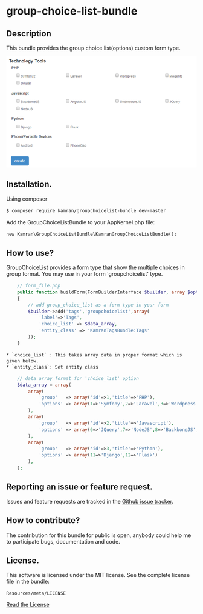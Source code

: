 # group-choice-list-bundle

## Description

This bundle provides the group choice list(options) custom form type.

![alt text](https://github.com/kamranshahzad/GroupChoiceListBundle/blob/master/Resources/public/images/group_choice_list_screenshot.png "GroupChoiceList screenshot")


## Installation.

Using composer

``` bash
$ composer require kamran/groupchoicelist-bundle dev-master
```
Add the GroupChoiceListBundle to your AppKernel.php file:

```
new Kamran\GroupChoiceListBundle\KamranGroupChoiceListBundle();
```

## How to use?

GroupChoiceList provides a form type that show the multiple choices in group format. You may use in your form 'groupchoicelist' type.
``` php
	// form_file.php
	public function buildForm(FormBuilderInterface $builder, array $options)
    {
        // add group_choice_list as a form type in your form 
    	$builder->add('tags','groupchoicelist',array(
            'label'=>'Tags',
            'choice_list' => $data_array,
            'entity_class' => 'KamranTagsBundle:Tags'
        ));
	}
```
    * `choice_list` : This takes array data in proper format which is given below.
    * `entity_class`: Set entity class

``` php
    // data array format for 'choice_list' option
    $data_array = array(
        array(
            'group'   => array('id'=>1,'title'=>'PHP'),
            'options' => array(1=>'Symfony',2=>'Laravel',3=>'Wordpress',4=>'Magento',5=>'Drupal')
        ),
        array(
            'group'   => array('id'=>2,'title'=>'Javascript'),
            'options' => array(6=>'JQuery',7=>'NodeJS',8=>'BackboneJS',9=>'AngularJS',10=>'UnderscoreJS')
        ),
        array(
            'group'   => array('id'=>3,'title'=>'Python'),
            'options' => array(11=>'Django',12=>'Flask')
        ),
    );
```     


## Reporting an issue or feature request.

Issues and feature requests are tracked in the 
[Github issue tracker](https://github.com/kamranshahzad/GroupChoiceListBundle/issues).


How to contribute?
------------------------------------
The contribution for this bundle for public is open, anybody could help me to participate 
bugs, documentation and code.



## License.
This software is licensed under the MIT license. See the complete license file in the bundle:
```
Resources/meta/LICENSE
```
[Read the License](https://github.com/kamranshahzad/GroupChoiceListBundle/blob/master/Resources/meta/LICENSE)
